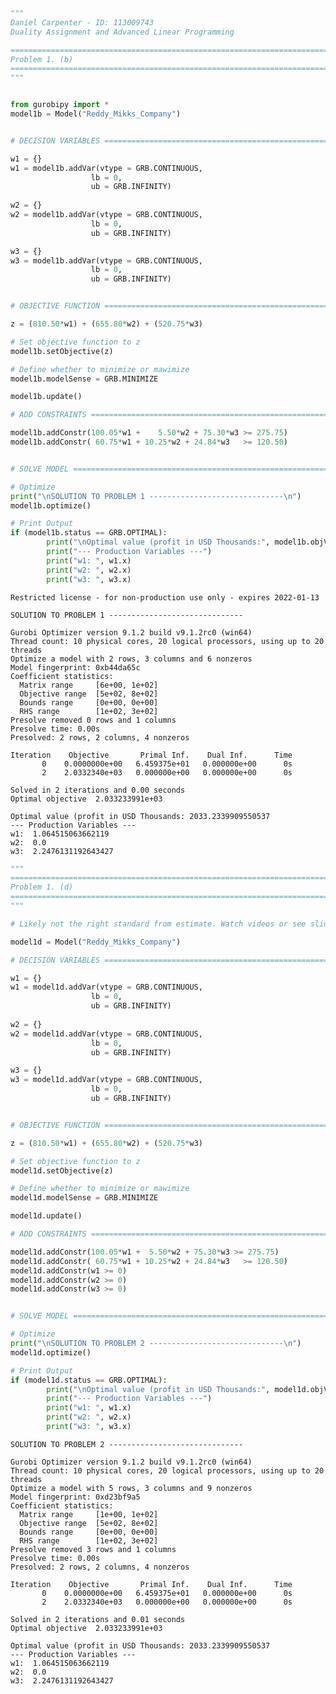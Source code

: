```python
"""
Daniel Carpenter - ID: 113009743
Duality Assignment and Advanced Linear Programming

==============================================================================
Problem 1. (b)
==============================================================================
"""


from gurobipy import *
model1b = Model("Reddy_Mikks_Company")


# DECISION VARIABLES ==========================================================

w1 = {}
w1 = model1b.addVar(vtype = GRB.CONTINUOUS,
                  lb = 0,
                  ub = GRB.INFINITY)
    
w2 = {}
w2 = model1b.addVar(vtype = GRB.CONTINUOUS,
                  lb = 0,
                  ub = GRB.INFINITY)

w3 = {}
w3 = model1b.addVar(vtype = GRB.CONTINUOUS,
                  lb = 0,
                  ub = GRB.INFINITY)


# OBJECTIVE FUNCTION ==========================================================

z = (810.50*w1) + (655.80*w2) + (520.75*w3)

# Set objective function to z
model1b.setObjective(z)       

# Define whether to minimize or mawimize
model1b.modelSense = GRB.MINIMIZE

model1b.update()

# ADD CONSTRAINTS =============================================================

model1b.addConstr(100.05*w1 +	 5.50*w2 + 75.30*w3 >= 275.75)
model1b.addConstr( 60.75*w1 + 10.25*w2 + 24.84*w3	>= 120.50)


# SOLVE MODEL =================================================================

# Optimize
print("\nSOLUTION TO PROBLEM 1 ------------------------------\n")
model1b.optimize()

# Print Output
if (model1b.status == GRB.OPTIMAL):
        print("\nOptimal value (profit in USD Thousands:", model1b.objVal)
        print("--- Production Variables ---")
        print("w1: ", w1.x)
        print("w2: ", w2.x)
        print("w3: ", w3.x)
```

    Restricted license - for non-production use only - expires 2022-01-13
    
    SOLUTION TO PROBLEM 1 ------------------------------
    
    Gurobi Optimizer version 9.1.2 build v9.1.2rc0 (win64)
    Thread count: 10 physical cores, 20 logical processors, using up to 20 threads
    Optimize a model with 2 rows, 3 columns and 6 nonzeros
    Model fingerprint: 0xb44da65c
    Coefficient statistics:
      Matrix range     [6e+00, 1e+02]
      Objective range  [5e+02, 8e+02]
      Bounds range     [0e+00, 0e+00]
      RHS range        [1e+02, 3e+02]
    Presolve removed 0 rows and 1 columns
    Presolve time: 0.00s
    Presolved: 2 rows, 2 columns, 4 nonzeros
    
    Iteration    Objective       Primal Inf.    Dual Inf.      Time
           0    0.0000000e+00   6.459375e+01   0.000000e+00      0s
           2    2.0332340e+03   0.000000e+00   0.000000e+00      0s
    
    Solved in 2 iterations and 0.00 seconds
    Optimal objective  2.033233991e+03
    
    Optimal value (profit in USD Thousands: 2033.2339909550537
    --- Production Variables ---
    w1:  1.064515063662119
    w2:  0.0
    w3:  2.2476131192643427
    


```python
"""
==============================================================================
Problem 1. (d)
==============================================================================
"""

# Likely not the right standard from estimate. Watch videos or see slides

model1d = Model("Reddy_Mikks_Company")

# DECISION VARIABLES ==========================================================

w1 = {}
w1 = model1d.addVar(vtype = GRB.CONTINUOUS,
                  lb = 0,
                  ub = GRB.INFINITY)
    
w2 = {}
w2 = model1d.addVar(vtype = GRB.CONTINUOUS,
                  lb = 0,
                  ub = GRB.INFINITY)

w3 = {}
w3 = model1d.addVar(vtype = GRB.CONTINUOUS,
                  lb = 0,
                  ub = GRB.INFINITY)


# OBJECTIVE FUNCTION ==========================================================

z = (810.50*w1) + (655.80*w2) + (520.75*w3)

# Set objective function to z
model1d.setObjective(z)       

# Define whether to minimize or mawimize
model1d.modelSense = GRB.MINIMIZE

model1d.update()

# ADD CONSTRAINTS =============================================================

model1d.addConstr(100.05*w1 +  5.50*w2 + 75.30*w3 >= 275.75)
model1d.addConstr( 60.75*w1 + 10.25*w2 + 24.84*w3	>= 120.50)
model1d.addConstr(w1 >= 0)
model1d.addConstr(w2 >= 0)
model1d.addConstr(w3 >= 0)


# SOLVE MODEL =================================================================

# Optimize
print("\nSOLUTION TO PROBLEM 2 ------------------------------\n")
model1d.optimize()

# Print Output
if (model1d.status == GRB.OPTIMAL):
        print("\nOptimal value (profit in USD Thousands:", model1d.objVal)
        print("--- Production Variables ---")
        print("w1: ", w1.x)
        print("w2: ", w2.x)
        print("w3: ", w3.x)
```

    
    SOLUTION TO PROBLEM 2 ------------------------------
    
    Gurobi Optimizer version 9.1.2 build v9.1.2rc0 (win64)
    Thread count: 10 physical cores, 20 logical processors, using up to 20 threads
    Optimize a model with 5 rows, 3 columns and 9 nonzeros
    Model fingerprint: 0xd23bf9a5
    Coefficient statistics:
      Matrix range     [1e+00, 1e+02]
      Objective range  [5e+02, 8e+02]
      Bounds range     [0e+00, 0e+00]
      RHS range        [1e+02, 3e+02]
    Presolve removed 3 rows and 1 columns
    Presolve time: 0.00s
    Presolved: 2 rows, 2 columns, 4 nonzeros
    
    Iteration    Objective       Primal Inf.    Dual Inf.      Time
           0    0.0000000e+00   6.459375e+01   0.000000e+00      0s
           2    2.0332340e+03   0.000000e+00   0.000000e+00      0s
    
    Solved in 2 iterations and 0.01 seconds
    Optimal objective  2.033233991e+03
    
    Optimal value (profit in USD Thousands: 2033.2339909550537
    --- Production Variables ---
    w1:  1.064515063662119
    w2:  0.0
    w3:  2.2476131192643427
    

